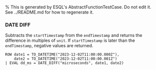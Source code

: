 % This is generated by ESQL's AbstractFunctionTestCase. Do not edit it. See ../README.md for how to regenerate it.

### DATE DIFF
Subtracts the `startTimestamp` from the `endTimestamp` and returns the difference in multiples of `unit`.
If `startTimestamp` is later than the `endTimestamp`, negative values are returned.

```esql
ROW date1 = TO_DATETIME("2023-12-02T11:00:00.000Z"),
    date2 = TO_DATETIME("2023-12-02T11:00:00.001Z")
| EVAL dd_ms = DATE_DIFF("microseconds", date1, date2)
```
